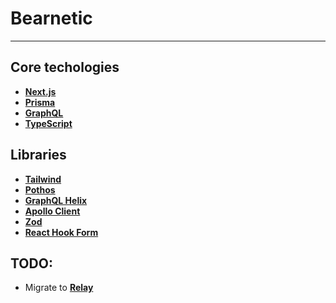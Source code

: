 # Bearnetic

---

## Core techologies

-   **[Next.js](https://nextjs.org/)**
-   **[Prisma](https://www.prisma.io/)**
-   **[GraphQL](https://graphql.org/)**
-   **[TypeScript](https://www.typescriptlang.org/)**

## Libraries

-   **[Tailwind](https://tailwindcss.com)**
-   **[Pothos](https://www.pothos-graphql.dev/)**
-   **[GraphQL Helix](https://github.com/contrawork/graphql-helix)**
-   **[Apollo Client](https://www.apollographql.com/docs/react/)**
-   **[Zod](https://github.com/colinhacks/zod)**
-   **[React Hook Form](https://react-hook-form.com/)**

## TODO:
- Migrate to **[Relay](https://relay.dev/)**
